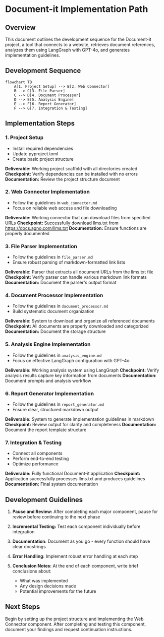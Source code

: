 # Document-it Implementation Path

## Overview
This document outlines the development sequence for the Document-it project, a tool that connects to a website, retrieves document references, analyzes them using LangGraph with GPT-4o, and generates implementation guidelines.

## Development Sequence

```mermaid
flowchart TB
    A[1. Project Setup] --> B[2. Web Connector]
    B --> C[3. File Parser]
    C --> D[4. Document Processor]
    D --> E[5. Analysis Engine]
    E --> F[6. Report Generator]
    F --> G[7. Integration & Testing]
```

## Implementation Steps

### 1. Project Setup
- Install required dependencies
- Update pyproject.toml
- Create basic project structure

**Deliverable:** Working project scaffold with all directories created
**Checkpoint:** Verify dependencies can be installed with no errors
**Documentation:** Review the project structure document

### 2. Web Connector Implementation
- Follow the guidelines in `web_connector.md`
- Focus on reliable web access and file downloading

**Deliverable:** Working connector that can download files from specified URLs
**Checkpoint:** Successfully download llms.txt from https://docs.agno.com/llms.txt
**Documentation:** Ensure functions are properly documented

### 3. File Parser Implementation
- Follow the guidelines in `file_parser.md`
- Ensure robust parsing of markdown-formatted link lists

**Deliverable:** Parser that extracts all document URLs from the llms.txt file
**Checkpoint:** Verify parser can handle various markdown link formats
**Documentation:** Document the parser's output format

### 4. Document Processor Implementation
- Follow the guidelines in `document_processor.md`
- Build systematic document organization

**Deliverable:** System to download and organize all referenced documents
**Checkpoint:** All documents are properly downloaded and categorized
**Documentation:** Document the storage structure

### 5. Analysis Engine Implementation
- Follow the guidelines in `analysis_engine.md` 
- Focus on effective LangGraph configuration with GPT-4o

**Deliverable:** Working analysis system using LangGraph
**Checkpoint:** Verify analysis results capture key information from documents
**Documentation:** Document prompts and analysis workflow

### 6. Report Generator Implementation
- Follow the guidelines in `report_generator.md`
- Ensure clear, structured markdown output

**Deliverable:** System to generate implementation guidelines in markdown
**Checkpoint:** Review output for clarity and completeness
**Documentation:** Document the report template structure

### 7. Integration & Testing
- Connect all components
- Perform end-to-end testing
- Optimize performance

**Deliverable:** Fully functional Document-it application
**Checkpoint:** Application successfully processes llms.txt and produces guidelines
**Documentation:** Final system documentation

## Development Guidelines

1. **Pause and Review:** After completing each major component, pause for review before continuing to the next phase

2. **Incremental Testing:** Test each component individually before integration

3. **Documentation:** Document as you go - every function should have clear docstrings

4. **Error Handling:** Implement robust error handling at each step

5. **Conclusion Notes:** At the end of each component, write brief conclusions about:
   - What was implemented
   - Any design decisions made
   - Potential improvements for the future

## Next Steps

Begin by setting up the project structure and implementing the Web Connector component. After completing and testing this component, document your findings and request continuation instructions.